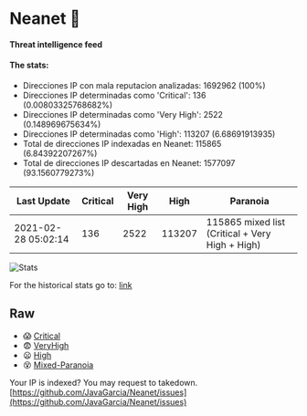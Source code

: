 # Neanet :hocho:
#### Threat intelligence feed
#### The stats:

- Direcciones IP con mala reputacion analizadas: 1692962 (100%)
- Direcciones IP determinadas como 'Critical':  136 (0.00803325768682%)
- Direcciones IP determinadas como 'Very High':  2522 (0.148969675634%)
- Direcciones IP determinadas como 'High':  113207 (6.68691913935)
- Total de direcciones IP indexadas en Neanet:  115865 (6.84392207267%)
- Total de direcciones IP descartadas en Neanet:  1577097 (93.1560779273%)

| Last Update | Critical | Very High | High | Paranoia |
| --- | --- | --- | --- | --- |
| 2021-02-28 05:02:14 | 136 | 2522 | 113207 | 115865 mixed list (Critical + Very High + High)|

![Stats](https://docs.google.com/spreadsheets/d/e/2PACX-1vSnaNMIXVabIpDJjufMlzH7poXnshF3mgd8Is1g9ytUEzVsP5my4Trn8f-xkoLLQ38xpL3HtmUexLo6/pubchart?oid=501124687&format=image)

For the historical stats go to: [link](/stats.csv)
## Raw
- :scream: [Critical](https://raw.githubusercontent.com/JavaGarcia/Neanet/master/blacklists/neanet_critical.txt)
- :fearful: [VeryHigh](https://raw.githubusercontent.com/JavaGarcia/Neanet/master/blacklists/neanet_veryHigh.txtt)
- :frowning: [High](https://raw.githubusercontent.com/JavaGarcia/Neanet/master/blacklists/neanet_high.txt)
- :dizzy_face: [Mixed-Paranoia](https://raw.githubusercontent.com/JavaGarcia/Neanet/master/blacklists/neanet_all.txt)


Your IP is indexed? You may request to takedown. [https://github.com/JavaGarcia/Neanet/issues](https://github.com/JavaGarcia/Neanet/issues)






































































































































































































































































































































































































































































































































































































































































































































































































































































































































































































































































































































































































































































































































































































































































































































































































































































































































































































































































































































































































































































































































































































































































































































































































































































































































































































































































































































































































































































































































































































































































































































































































































































































































































































































































































































































































































































































































































































































































































































































































































































































































































































































































































































































































































































































































































































































































































